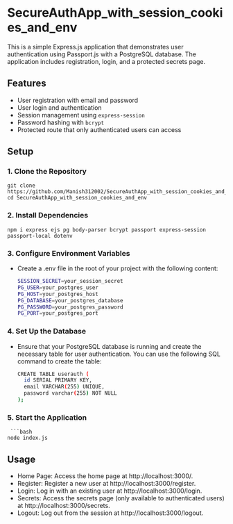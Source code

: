# SecureAuthApp_with_session_cookies_and_env

This is a simple Express.js application that demonstrates user authentication using Passport.js with a PostgreSQL database. The application includes registration, login, and a protected secrets page.

## Features

- User registration with email and password
- User login and authentication
- Session management using `express-session`
- Password hashing with `bcrypt`
- Protected route that only authenticated users can access

## Setup

### 1. Clone the Repository

   
    git clone https://github.com/Manish312002/SecureAuthApp_with_session_cookies_and_env.git
    cd SecureAuthApp_with_session_cookies_and_env

### 2. Install Dependencies
  
    npm i express ejs pg body-parser bcrypt passport express-session passport-local dotenv

### 3. Configure Environment Variables

- Create a .env file in the root of your project with the following content:
    ```bash
    SESSION_SECRET=your_session_secret
    PG_USER=your_postgres_user
    PG_HOST=your_postgres_host
    PG_DATABASE=your_postgres_database
    PG_PASSWORD=your_postgres_password
    PG_PORT=your_postgres_port

### 4. Set Up the Database

- Ensure that your PostgreSQL database is running and create the necessary table for user authentication. You can use the following SQL command to create the table:
    ```bash
    CREATE TABLE userauth (
      id SERIAL PRIMARY KEY,
      email VARCHAR(255) UNIQUE,
      password varchar(255) NOT NULL
  );

### 5. Start the Application

     ```bash
    node index.js

## Usage

- Home Page: Access the home page at http://localhost:3000/.
- Register: Register a new user at http://localhost:3000/register.
- Login: Log in with an existing user at http://localhost:3000/login.
- Secrets: Access the secrets page (only available to authenticated users) at http://localhost:3000/secrets.
- Logout: Log out from the session at http://localhost:3000/logout.




